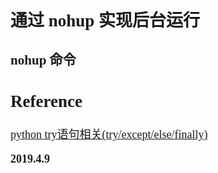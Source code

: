 <font size=4 face='楷体'>  

## 通过 nohup 实现后台运行 

### nohup 命令



## Reference

[python try语句相关(try/except/else/finally)](https://blog.csdn.net/m0_37822685/article/details/80259402)

**2019.4.9**